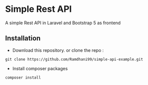 
# Simple Rest API

A simple Rest API in Laravel and Bootstrap 5 as frontend


## Installation
- Download this repository.
or clone the repo :
```
git clone https://github.com/Ramdhani99/simple-api-example.git
```
- Install composer packages
```
composer install
```
